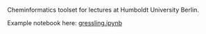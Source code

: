 Cheminformatics toolset for lectures at Humboldt University Berlin.

Example notebook here:  [gressling.ipynb](https://colab.research.google.com/drive/1KDKH9iVO2niYitIt1kFzE4RHw3O6ppaR#scrollTo=B7hP9SoJ2fRh)